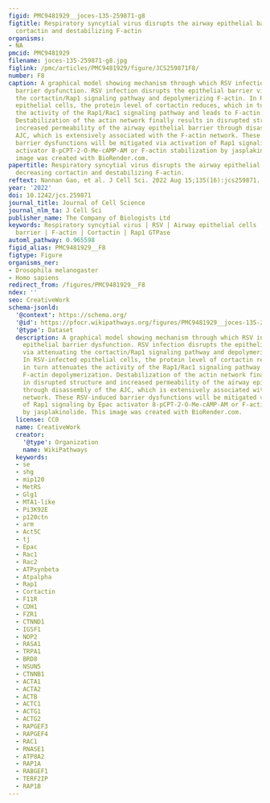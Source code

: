 ```yaml
---
figid: PMC9481929__joces-135-259871-g8
figtitle: Respiratory syncytial virus disrupts the airway epithelial barrier by decreasing
  cortactin and destabilizing F-actin
organisms:
- NA
pmcid: PMC9481929
filename: joces-135-259871-g8.jpg
figlink: /pmc/articles/PMC9481929/figure/JCS259871F8/
number: F8
caption: A graphical model showing mechanism through which RSV infection induces epithelial
  barrier dysfunction. RSV infection disrupts the epithelial barrier via attenuating
  the cortactin/Rap1 signaling pathway and depolymerizing F-actin. In RSV-infected
  epithelial cells, the protein level of cortactin reduces, which in turn attenuates
  the activity of the Rap1/Rac1 signaling pathway and leads to F-actin depolymerization.
  Destabilization of the actin network finally results in disrupted structure and
  increased permeability of the airway epithelial barrier through disassembly of the
  AJC, which is extensively associated with the F-actin network. These RSV-induced
  barrier dysfunctions will be mitigated via activation of Rap1 signaling by Epac
  activator 8-pCPT-2-O-Me-cAMP-AM or F-actin stabilization by jasplakinolide. This
  image was created with BioRender.com.
papertitle: Respiratory syncytial virus disrupts the airway epithelial barrier by
  decreasing cortactin and destabilizing F-actin.
reftext: Nannan Gao, et al. J Cell Sci. 2022 Aug 15;135(16):jcs259871.
year: '2022'
doi: 10.1242/jcs.259871
journal_title: Journal of Cell Science
journal_nlm_ta: J Cell Sci
publisher_name: The Company of Biologists Ltd
keywords: Respiratory syncytial virus | RSV | Airway epithelial cells | Epithelial
  barrier | F-actin | Cortactin | Rap1 GTPase
automl_pathway: 0.965598
figid_alias: PMC9481929__F8
figtype: Figure
organisms_ner:
- Drosophila melanogaster
- Homo sapiens
redirect_from: /figures/PMC9481929__F8
ndex: ''
seo: CreativeWork
schema-jsonld:
  '@context': https://schema.org/
  '@id': https://pfocr.wikipathways.org/figures/PMC9481929__joces-135-259871-g8.html
  '@type': Dataset
  description: A graphical model showing mechanism through which RSV infection induces
    epithelial barrier dysfunction. RSV infection disrupts the epithelial barrier
    via attenuating the cortactin/Rap1 signaling pathway and depolymerizing F-actin.
    In RSV-infected epithelial cells, the protein level of cortactin reduces, which
    in turn attenuates the activity of the Rap1/Rac1 signaling pathway and leads to
    F-actin depolymerization. Destabilization of the actin network finally results
    in disrupted structure and increased permeability of the airway epithelial barrier
    through disassembly of the AJC, which is extensively associated with the F-actin
    network. These RSV-induced barrier dysfunctions will be mitigated via activation
    of Rap1 signaling by Epac activator 8-pCPT-2-O-Me-cAMP-AM or F-actin stabilization
    by jasplakinolide. This image was created with BioRender.com.
  license: CC0
  name: CreativeWork
  creator:
    '@type': Organization
    name: WikiPathways
  keywords:
  - se
  - shg
  - mip120
  - MetRS
  - Glg1
  - MTA1-like
  - Pi3K92E
  - p120ctn
  - arm
  - Act5C
  - tj
  - Epac
  - Rac1
  - Rac2
  - ATPsynbeta
  - Atpalpha
  - Rap1
  - Cortactin
  - F11R
  - CDH1
  - FZR1
  - CTNND1
  - IGSF1
  - NOP2
  - RASA1
  - TRPA1
  - BRD8
  - NSUN5
  - CTNNB1
  - ACTA1
  - ACTA2
  - ACTB
  - ACTC1
  - ACTG1
  - ACTG2
  - RAPGEF3
  - RAPGEF4
  - RAC1
  - RNASE1
  - ATP8A2
  - RAP1A
  - RABGEF1
  - TERF2IP
  - RAP1B
---
```

